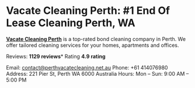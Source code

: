# Vacate Cleaning Perth: #1 End Of Lease Cleaning Perth, WA

[**Vacate Cleaning Perth**](https://perthvacatecleaning.net.au) is a top-rated bond cleaning company in Perth. We offer tailored cleaning services for your homes, apartments and offices.

Reviews: **1129 reviews***
Rating **4.9 rating**

Email: contact@perthvacatecleaning.net.au
Phone: +61 414076980
Address: 221 Pier St, Perth WA 6000 Australia
Hours: Mon – Sun: 9:00 AM – 5:00 PM
